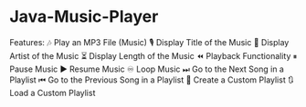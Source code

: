 # Java-Music-Player
Features: 🎶 Play an MP3 File (Music) 🎙 Display Title of the Music 👤 Display Artist of the Music ⏳ Display Length of the Music ⏪ Playback Functionality ⏸ Pause Music ▶ Resume Music ♾️ Loop Music ⏭ Go to the Next Song in a Playlist ⏮ Go to the Previous Song in a Playlist 📃 Create a Custom Playlist 🔃 Load a Custom Playlist
